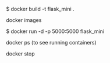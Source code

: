 $ docker build -t flask_mini .

docker images

$ docker run -d -p 5000:5000 flask_mini

docker ps (to see running containers)

docker stop <cont id>
